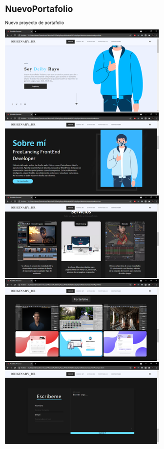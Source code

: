 # NuevoPortafolio
Nuevo proyecto de portafolio

![](https://github.com/TavCode/NuevoPortafolio/blob/master/Capturas/1.PNG)
![](https://github.com/TavCode/NuevoPortafolio/blob/master/Capturas/2.PNG)
![](https://github.com/TavCode/NuevoPortafolio/blob/master/Capturas/3.PNG)
![](https://github.com/TavCode/NuevoPortafolio/blob/master/Capturas/4.PNG)
![](https://github.com/TavCode/NuevoPortafolio/blob/master/Capturas/5.PNG)
